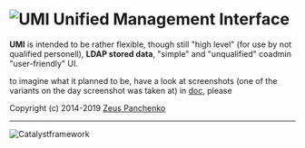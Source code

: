 # ![UMI](https://raw.githubusercontent.com/z-eos/umi/master/doc/umi-logo.png) Unified Management Interface

**UMI** is intended to be rather flexible, though still "high level" (for use by not qualified personell), **LDAP stored data**, "simple" and "unqualified" coadmin "user-friendly" UI.

to imagine what it planned to be, have a look at screenshots  (one of the variants on the day screenshot was taken at) in [doc](https://github.com/z-eos/umi/tree/master/doc), please

Copyright (c) 2014-2019 [Zeus Panchenko](https://github.com/z-eos)

----
![Catalystframework](http://wiki.catalystframework.org/wiki-static/catalyst.png)
